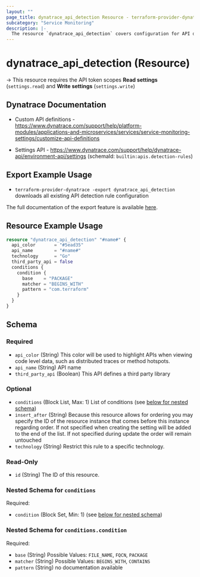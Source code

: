 ```yaml
---
layout: ""
page_title: dynatrace_api_detection Resource - terraform-provider-dynatrace"
subcategory: "Service Monitoring"
description: |-
  The resource `dynatrace_api_detection` covers configuration for API detection rules
---
```


# dynatrace_api_detection (Resource)

-> This resource requires the API token scopes **Read settings** (`settings.read`) and **Write settings** (`settings.write`)

## Dynatrace Documentation

- Custom API definitions - https://www.dynatrace.com/support/help/platform-modules/applications-and-microservices/services/service-monitoring-settings/customize-api-definitions

- Settings API - https://www.dynatrace.com/support/help/dynatrace-api/environment-api/settings (schemaId: `builtin:apis.detection-rules`)

## Export Example Usage

- `terraform-provider-dynatrace -export dynatrace_api_detection` downloads all existing API detection rule configuration

The full documentation of the export feature is available [here](https://registry.terraform.io/providers/dynatrace-oss/dynatrace/latest/docs/guides/export-v2).

## Resource Example Usage

```terraform
resource "dynatrace_api_detection" "#name#" {
  api_color       = "#5ead35"
  api_name        = "#name#"
  technology      = "Go"
  third_party_api = false
  conditions {
    condition {
      base    = "PACKAGE"
      matcher = "BEGINS_WITH"
      pattern = "com.terraform"
    }
  }
}
```

<!-- schema generated by tfplugindocs -->
## Schema

### Required

- `api_color` (String) This color will be used to highlight APIs when viewing code level data, such as distributed traces or method hotspots.
- `api_name` (String) API name
- `third_party_api` (Boolean) This API defines a third party library

### Optional

- `conditions` (Block List, Max: 1) List of conditions (see [below for nested schema](#nestedblock--conditions))
- `insert_after` (String) Because this resource allows for ordering you may specify the ID of the resource instance that comes before this instance regarding order. If not specified when creating the setting will be added to the end of the list. If not specified during update the order will remain untouched
- `technology` (String) Restrict this rule to a specific technology.

### Read-Only

- `id` (String) The ID of this resource.

<a id="nestedblock--conditions"></a>
### Nested Schema for `conditions`

Required:

- `condition` (Block Set, Min: 1) (see [below for nested schema](#nestedblock--conditions--condition))

<a id="nestedblock--conditions--condition"></a>
### Nested Schema for `conditions.condition`

Required:

- `base` (String) Possible Values: `FILE_NAME`, `FQCN`, `PACKAGE`
- `matcher` (String) Possible Values: `BEGINS_WITH`, `CONTAINS`
- `pattern` (String) no documentation available
 